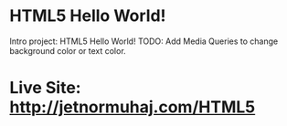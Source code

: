 # HTML5 Hello World!
Intro project: HTML5 Hello World!
TODO: Add Media Queries to change background color or text color.

# Live Site: http://jetnormuhaj.com/HTML5
